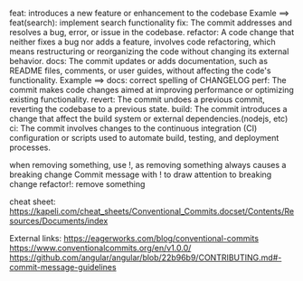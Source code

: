 feat: introduces a new feature or enhancement to the codebase
Examle ==> feat(search): implement search functionality
fix: The commit addresses and resolves a bug, error, or issue in the codebase.
refactor: A code change that neither fixes a bug nor adds a feature, involves code refactoring, which means restructuring or reorganizing the code without changing its external behavior.
docs: The commit updates or adds documentation, such as README files, comments, or user guides, without affecting the code's functionality.
Example ==> docs: correct spelling of CHANGELOG
perf: The commit makes code changes aimed at improving performance or optimizing existing functionality.
revert: The commit undoes a previous commit, reverting the codebase to a previous state.
build: The commit introduces a change that affect the build system or external dependencies.(nodejs, etc)
ci: The commit involves changes to the continuous integration (CI) configuration or scripts used to automate build, testing, and deployment processes.


when removing something, use !, as removing something always causes a breaking change
Commit message with ! to draw attention to breaking change
refactor!: remove something

cheat sheet:
https://kapeli.com/cheat_sheets/Conventional_Commits.docset/Contents/Resources/Documents/index

External links:
https://eagerworks.com/blog/conventional-commits
https://www.conventionalcommits.org/en/v1.0.0/
https://github.com/angular/angular/blob/22b96b9/CONTRIBUTING.md#-commit-message-guidelines
